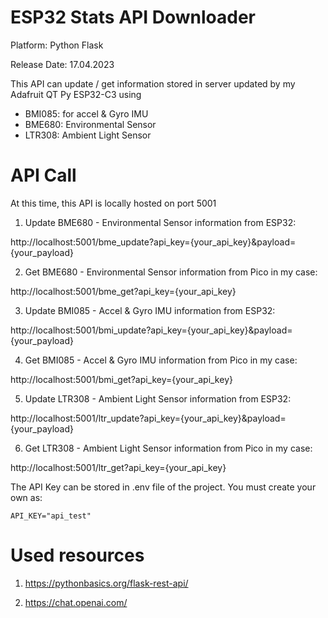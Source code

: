 # ESP32 Stats API Downloader

Platform: Python Flask

Release Date: 17.04.2023

This API can update / get information stored in server
updated by my Adafruit QT Py ESP32-C3 using

  - BMI085: for accel & Gyro IMU
  - BME680: Environmental Sensor
  - LTR308: Ambient Light Sensor


# API Call

At this time, this API is locally hosted on port 5001

1. Update BME680 - Environmental Sensor information from ESP32:

http://localhost:5001/bme_update?api_key={your_api_key}&payload={your_payload}

2. Get BME680 - Environmental Sensor information from Pico in my case:

http://localhost:5001/bme_get?api_key={your_api_key}

3. Update BMI085 - Accel & Gyro IMU information from ESP32:

http://localhost:5001/bmi_update?api_key={your_api_key}&payload={your_payload}

4. Get BMI085 - Accel & Gyro IMU information from Pico in my case:

http://localhost:5001/bmi_get?api_key={your_api_key}

5. Update LTR308 - Ambient Light Sensor information from ESP32:

http://localhost:5001/ltr_update?api_key={your_api_key}&payload={your_payload}

6. Get LTR308 - Ambient Light Sensor information from Pico in my case:

http://localhost:5001/ltr_get?api_key={your_api_key}

The API Key can be stored in .env file of the project. You must create your own as:

```
API_KEY="api_test"
```

# Used resources

1. https://pythonbasics.org/flask-rest-api/

2. https://chat.openai.com/

